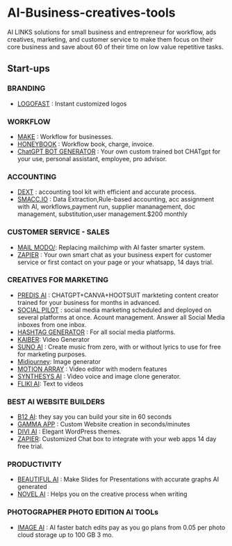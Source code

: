 # AI-Business-creatives-tools 
AI LINKS solutions for small business and entrepreneur for workflow, ads creatives, marketing, and customer service to make them focus on their core business and save about 60 of their time on low value repetitive tasks. 

## Start-ups
### BRANDING
- [LOGOFAST](https://shipfa.st/tools/logo-fast) : Instant customized logos


  
### WORKFLOW
- [MAKE](https://www.make.com/en?utm_campaign=gg-dg-nam-demandgen-search-brand&utm_source=google&utm_medium=cpc&utm_content=make&utm_term=make&gad_source=1&gclid=CjwKCAiAk9itBhASEiwA1my_6_Q6JH4KHhrUfr2VtRaobJlKHw3g6fSWTPXyglBZMhGvBt7Pju4tshoCeTMQAvD_BwE) : Workflow for businesses. 
- [HONEYBOOK](https://www.honeybook.com/getstarted?utm_source=google&utm_campaign=856275320&utm_medium=cpc&utm_content=e&utm_term=honeybook&placement=47188924001&device=c&gclsrc=aw.ds&gad_source=1&gclid=CjwKCAiAk9itBhASEiwA1my_6-QDmnmfWXDo6WqubT_uUXW6t4TUICZWYJdeTl-8RJEv9OYiKXkZzBoCh4YQAvD_BwE) : Workflow book, charge, invoice.
- [ChatGPT BOT GENERATOR](https://sendbird.com/products/chatgpt-integration?utm_medium=paid-search&utm_source=google&utm_content=top-converters&utm_campaign=2023-q3-paid-search-google-top-converters&_bt=676750257574&_bk=ai%20chatbot%20builder&_bm=e&_bn=g&gad_source=1&gclid=CjwKCAiAk9itBhASEiwA1my_6ymT7rjqyrislOuP-u2FMKnZksuRGfowZaYq68ENxsz7QP5Za2HPBxoCg1gQAvD_BwE) : Your own custom trained bot CHATgpt for your use, personal assistant, employee, pro advisor.

### ACCOUNTING 
- [DEXT](https://www.dext.com) : accounting tool kit with efficient and accurate process.
- [SMACC.IO](https://www.smacc.io) : Data Extraction,Rule-based accounting, acc assignment with AI, workflows,payment run, supplier mananagement, doc management, substitution,user management.$200 monthly

### CUSTOMER SERVICE - SALES 
- [MAIL MODO/](https://www.mailmodo.com/): Replacing mailchimp with AI faster smarter system.
- [ZAPIER](https://zapier.com/ai/chatbot) : Your own smart chat as your business expert for customer service or first contact on your page or your whatsapp, 14 days trial.


### CREATIVES FOR MARKETING
- [PREDIS AI](https://predis.ai/) : CHATGPT+CANVA+HOOTSUIT markteting content creator trained for your business for months in advanced.
- [SOCIAL PILOT](https://www.socialpilot.co/) : social media marketing scheduled and deployed on several platforms at once. Acount management. Answer all Social Media inboxes from one inbox.
- [HASHTAG GENERATOR](https://all-hashtag.com/hashtag-generator.php) : For all social media platforms.
- [KAIBER](https://kaiber.ai/): Video Generator
- [SUNO AI](https://www.suno.ai/) : Create music from zero, with or without lyrics to use for free for marketing purposes.
- [Midjourney](https://www.midjourneyai.ai/): Image generator
- [MOTION ARRAY](https://motionarray.com/?utm_source=google&utm_medium=cpc&utm_campaign=13705712800&utm_content=131044932944&utm_term=motion%20array&keyword=motion%20array&ad=530649732683&matchtype=e&device=c&gad_source=1&gclid=CjwKCAiAk9itBhASEiwA1my_623Z-pF8s27Qto8sRONtPNo7gxLcv3Ehz4O7_51Y_fFc7pBqrkZxjhoCRHIQAvD_BwE) : Video editor with modern features
- [SYNTHESYS AI](https://synthesys.io/?gclid=CjwKCAiAk9itBhASEiwA1my_682oLVgFNjtkpCqC7_8BAsVLVe-M1rMyGhJdzdvmTNs5rw0_VpaG8hoCL50QAvD_BwE) : Video voice and image clone generator. 
- [FLIKI AI](https://fliki.ai): Text to videos


### BEST AI WEBSITE BUILDERS
- [B12 AI](https://b12.io): they say you can build your site in 60 seconds
- [GAMMA APP](https://gamma.app/?lng=en) : Custom Website creation in seconds/minutes
- [DIVI AI](https://elegantthemes.com.ai) : Elegant WordPress themes.
- [ZAPIER](https://zapier.com): Customized Chat box to integrate with your web apps 14 day free trial. 

### PRODUCTIVITY 
- [BEAUTIFUL AI](https://www.beautiful.ai/) : Make Slides for Presentations with accurate graphs AI generated
- [NOVEL AI](https://www.beautiful.ai/) : Helps you on the creative process when writing

### PHOTOGRAPHER PHOTO EDITION AI TOOLs
- [IMAGE AI](https://www.image-ai.com) : AI faster batch edits pay as you go plans  from 0.05 per photo cloud storage up to 100 GB 3 mo.


